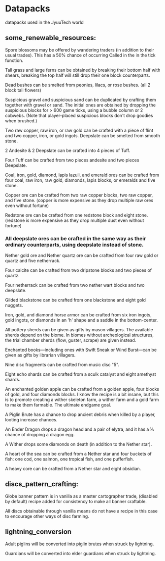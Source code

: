 # Datapacks
datapacks used in the JyuuTech world
## some_renewable_resources:
Spore blossoms may be offered by wandering traders (in addition to their usual trades). This has a 50% chance of occurring
Called in the in the tick function.

Tall grass and large ferns can be obtained by breaking their bottom half with shears, breaking the top half will still drop their one block counterparts.

Dead bushes can be smelted from peonies, lilacs, or rose bushes. (all 2 block tall flowers)

Suspicious gravel and suspicious sand can be duplicated by crafting them together with gravel or sand.
The initial ones are obtained by dropping the suspicious blocks for > 600 game ticks, using a bubble column or 2 cobwebs.
(Note that player-placed suspicious blocks don't drop goodies when brushed.)

Two raw copper, raw iron, or raw gold can be crafted with a piece of flint and two copper, iron, or gold ingots.
Deepslate can be smelted from smooth stone.

2 Andesite & 2 Deepslate can be crafted into 4 pieces of Tuff.

Four Tuff can be crafted from two pieces andesite and two pieces Deepslate.

Coal, iron, gold, diamond, lapis lazuli, and emerald ores can be crafted from four coal, raw iron, raw gold, diamonds, lapis blocks, or emeralds and five stone. 

Copper ore can be crafted from two raw copper blocks, two raw copper, and five stone. (copper is more expensive as they drop multiple raw ores even without fortune)

Redstone ore can be crafted from one redstone block and eight stone. (redstone is more expensive as they drop multiple dust even without fortune)

### All deepslate ores can be crafted in the same way as their ordinary counterparts, using deepslate instead of stone.

Nether gold ore and Nether quartz ore can be crafted from four raw gold or quartz and five netherrack.

Four calcite can be crafted from two dripstone blocks and two pieces of quartz.

Four netherrack can be crafted from two nether wart blocks and two deepslate.

Gilded blackstone can be crafted from one blackstone and eight gold nuggets.

Iron, gold, and diamond horse armor can be crafted from six iron ingots, gold ingots, or diamonds in an 'h' shape and a saddle in the bottom-center.

All pottery sherds can be given as gifts by mason villagers. The available sherds depend on the biome. In biomes without archeological structures, the trial chamber sherds (flow, guster, scrape) are given instead.

Enchanted books—including ones with Swift Sneak or Wind Burst—can be given as gifts by librarian villagers.

Nine disc fragments can be crafted from music disc "5".

Eight echo shards can be crafted from a sculk catalyst and eight amethyst shards.

An enchanted golden apple can be crafted from a golden apple, four blocks of gold, and four diamonds blocks. I know the recipe is a bit insane, 
but this is to promote creating a wither skeleton farm, a wither farm and a gold farm to make them farmable. The ultimate endgame goal.

A Piglin Brute has a chance to drop ancient debris when killed by a player, looting increase chances.

An Ender Dragon drops a dragon head and a pair of elytra, and it has a 1⁄5 chance of dropping a dragon egg.

A Wither drops some diamonds on death (in addition to the Nether star).
    
A heart of the sea can be crafted from a Nether star and four buckets of fish: one cod, one salmon, one tropical fish, and one pufferfish.

A heavy core can be crafted from a Nether star and eight obsidian.

## discs_pattern_crafting:
Globe banner pattern is in vanilla as a master cartographer trade, (disabled by default) recipe added for consistency to make all banner craftable.

All discs obtainable through vanilla means do not have a recipe in this case to encourage other ways of disc farming.

## lightning_conversion
Adult piglins will be converted into piglin brutes when struck by lightning.

Guardians will be converted into elder guardians when struck by lightning.
